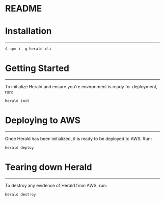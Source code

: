 # README #

# Installation
---
```
$ npm i -g herald-cli
```

# Getting Started
---

To initialize Herald and ensure you're environment is ready for deployment, run:

```
herald init
```

# Deploying to AWS
---
 Once Herald has been initialized, it is ready to be deployed to AWS. Run:

 ```
 herald deploy
 ```

 # Tearing down Herald
 ---

 To destroy any evidence of Herald from AWS, run:

 ```
 herald destroy
 ```